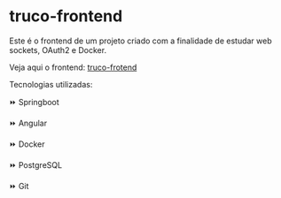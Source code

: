 # truco-frontend

Este é o frontend de um projeto criado com a finalidade de estudar web sockets, OAuth2 e Docker.

Veja aqui o frontend: <a href="https://github.com/NikolasTrapp/truco-frontend" target="_blank">truco-frotend</a>

 
Tecnologias utilizadas:

⏩ Springboot

⏩ Angular

⏩ Docker

⏩ PostgreSQL

⏩ Git
